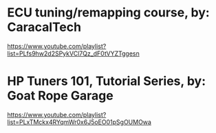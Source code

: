 # ECU tuning/remapping course, by: CaracalTech
https://www.youtube.com/playlist?list=PLfs9hw2d2SPykVCl7Qz_dF0tVYZTggesn

# HP Tuners 101, Tutorial Series, by: Goat Rope Garage
https://www.youtube.com/playlist?list=PLxTMckx4RYqmWr0x6J5oEO01pSgOUMOwa
